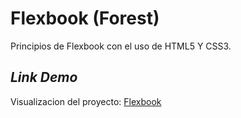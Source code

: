 # Flexbook (Forest)
Principios de Flexbook con el uso de HTML5 Y CSS3.
## *Link Demo*

Visualizacion del proyecto: [Flexbook](https://thunderous-sawine-0e9131.netlify.app/)
